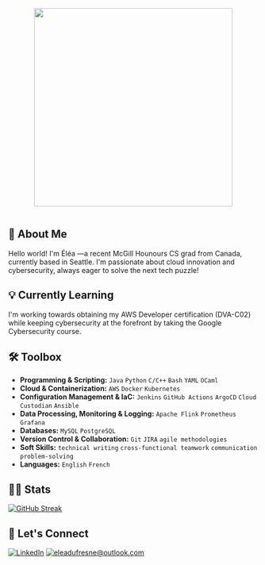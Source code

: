 <div id="header" align="center">
  <img src="https://media.giphy.com/media/v1.Y2lkPTc5MGI3NjExZWtmNzBoM3N3MzZ3YmJxYWlsOXkyaHdvdXNjZHdrZThjeDluYzZkciZlcD12MV9pbnRlcm5hbF9naWZfYnlfaWQmY3Q9cw/3kPDmoWdBpQPNhCnUG/giphy.gif" width="400"/>
</div>
<p align="center"><img src="https://komarev.com/ghpvc/?username=eleadufresne&style=flat-square&color=blue" alt=""></p>

## 🚀 About Me

Hello world! I'm Éléa —a recent McGill Hounours CS grad from Canada, currently based in Seattle. I'm passionate about cloud innovation and cybersecurity, always eager to solve the next tech puzzle!
 
## 💡 Currently Learning

I'm working towards obtaining my AWS Developer certification (DVA-C02) while keeping cybersecurity at the forefront by taking the Google Cybersecurity course.

## 🛠 Toolbox

- **Programming & Scripting:** `Java` `Python` `C/C++` `Bash` `YAML` `OCaml`
- **Cloud & Containerization:** `AWS` `Docker` `Kubernetes`
- **Configuration Management & IaC:** `Jenkins` `GitHub Actions` `ArgoCD` `Cloud Custodian` `Ansible` 
- **Data Processing, Monitoring & Logging:** `Apache Flink` `Prometheus` `Grafana`
- **Databases:** `MySQL` `PostgreSQL`
- **Version Control & Collaboration:** `Git` `JIRA` `agile methodologies`
- **Soft Skills:** `technical writing` `cross-functional teamwork` `communication` `problem-solving`
- **Languages:** `English` `French`

## :woman_technologist: Stats

[![GitHub Streak](http://github-readme-streak-stats.herokuapp.com?user=eleadufresne&theme=dark&background=000000)](https://git.io/streak-stats)

<!--
[![Top Langs](https://github-readme-stats.vercel.app/api/top-langs/?username=eleadufresne&layout=compact&theme=vision-friendly-dark)](https://github.com/anuraghazra/github-readme-stats)
-->

## 🤝 Let's Connect

<a href="https://www.linkedin.com/in/eleadufresne/">![LinkedIn](https://img.shields.io/badge/LinkedIn-0077B5?style=for-the-badge&logo=linkedin&logoColor=white)</a>
<a href="mailto:eleadufresne@outlook.com">![eleadufresne@outlook.com](https://img.shields.io/badge/email-D14836?style=for-the-badge&logo=maildotru&logoColor=white)</a> 
